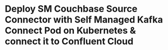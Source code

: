 # Deploy SM Couchbase Source Connector with Self Managed Kafka Connect Pod on Kubernetes & connect it to Confluent Cloud
 
